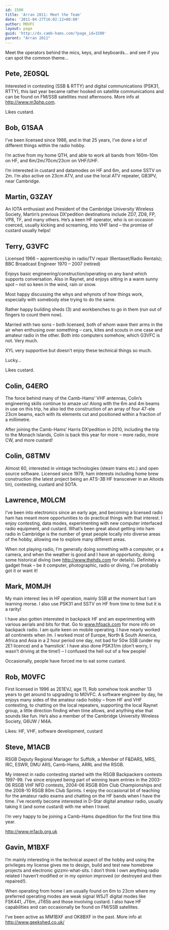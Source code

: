 ```yaml
---
id: 1500
title: 'Arran 2011: Meet the Team'
date: '2011-04-27T16:02:12+00:00'
author: M0VFC
layout: page
guid: 'http://dx.camb-hams.com/?page_id=1500'
parent: "Arran 2011"
---
```


Meet the operators behind the mics, keys, and keyboards… and see if you can spot the common theme…

## Pete, 2E0SQL

Interested in contesting (SSB &amp; RTTY) and digital communications (PSK31, RTTY), this last year became rather hooked on satellite communications and can be found on FM/SSB satellites most afternoons. More info at http://www.m3php.com.

Likes custard.

## Bob, G1SAA

I’ve been licensed since 1986, and in that 25 years, I’ve done a lot of different things within the radio hobby.

I’m active from my home QTH, and able to work all bands from 160m-10m on HF, and 6m/2m/70cm/23cm on VHF/UHF.

I’m interested in custard and datamodes on HF and 6m, and some SSTV on 2m. I’m also active on 23cm ATV, and use the local ATV repeater, GB3PV, near Cambridge.

## Martin, G3ZAY

An IOTA enthusiast and President of the Cambridge University Wireless Society, Martin’s previous DX’pedition destinations include ZD7, ZD8, FP, VP8, TF, and many others. He’s a keen HF operator, who is on occasion coerced, usually kicking and screaming, into VHF land – the promise of custard usually helps!

## Terry, G3VFC

Licensed 1966 – apprenticeship in radio/TV repair (Rentaset/Radio Rentals); BBC Broadcast Engineer 1970 – 2007 (retired)

Enjoys basic engineering/construction/operating on any band which supports conversation. Also in Raynet, and enjoys sitting in a warm sunny spot – not so keen in the wind, rain or snow.

Most happy discussing the whys and whynots of how things work, especially with somebody else trying to do the same.

Rather happy building sheds (3) and workbenches to go in them (run out of fingers to count them now).

Married with two sons – both licensed, both of whom wave their arms in the air when enthusing over something – cars, kites and scouts in one case and amateur radio in the other. Both into computers somehow, which G3VFC is not. Very much.

XYL very supportive but doesn’t enjoy these technical things so much.

Lucky…

Likes custard.

## Colin, G4ERO

The force behind many of the Camb-Hams’ VHF antennas, Colin’s engineering skills continue to amaze us! Along with the 6m and 4m beams in use on this trip, he also led the construction of an array of four 47-ele 23cm beams, each with its elements cut and positioned within a fraction of a millimetre.

After joining the Camb-Hams’ Harris DX’pedition in 2010, including the trip to the Monach Islands, Colin is back this year for more – more radio, more CW, and more custard!

## Colin, G8TMV

Almost 60, interested in vintage technologies (steam trains etc.) and open source software. Licensed since 1979, ham interests including home brew construction (the latest project being an ATS-3B HF transceiver in an Altoids tin), contesting, custard and SOTA.

## Lawrence, M0LCM

I’ve been into electronics since an early age, and becoming a licensed radio ham has meant more opportunities to do practical things with that interest. I enjoy contesting, data modes, experimenting with new computer interfaced radio equipment, and custard. What’s been great about getting into ham radio in Cambridge is the number of great people locally into diverse areas of the hobby, allowing me to explore many different areas.

When not playing radio, I’m generally doing something with a computer, or a camera, and when the weather is good and I have an opportunity, doing some historical diving (see http://www.thehds.com for details). Definitely a gadget freak – be it computer, photographic, radio or diving, I’ve probably got it or want it!

## Mark, M0MJH

My main interest lies in HF operation, mainly SSB at the moment but I am learning morse. I also use PSK31 and SSTV on HF from time to time but it is a rarity!

I have also gotten interested in backpack HF and am experimenting with various aerials and bits for that. Go to www.hfpack.com for more info on backpack radio. I am quite keen on mobile operating. I have nearly worked all continents when /m. I worked most of Europe, North &amp; South America, Africa and Asia in a 2 hour period one day, not bad for 50w SSB (under my 2E1 licence) and a ‘hamstick’. I have also done PSK31/m (don’t worry, I wasn’t driving at the time!) – I confused the hell out of a few people!

Occasionally, people have forced me to eat some custard.

## Rob, M0VFC

First licensed in 1996 as 2E1EVJ, age 11, Rob somehow took another 13 years to get around to upgrading to M0VFC. A software engineer by day, he enjoys many sides of the amateur radio hobby – from HF and VHF contesting, to chatting on the local repeaters, supporting the local Raynet group, a little direction finding when time allows, and anything else that sounds like fun. He’s also a member of the Cambridge University Wireless Society, G6UW / M4A.

Likes: HF, VHF, software development, custard

## Steve, M1ACB

RSGB Deputy Regional Manager for Suffolk, a Member of F&amp;DARS, MRS, IRC, ESWR, DMU ARS, Camb-Hams, ARRL and the RSGB.

My interest in radio contesting started with the RSGB Backpackers contests 1997-99. I’ve since enjoyed being part of winning team entries in the 2003-06 RSGB VHF NFD contests, 2004-06 RSGB 80m Club Championships and the 2008-10 RSGB 80m Club Sprints. I enjoy the occasional bit of teaching for the amateur radio exams and chatting on the HF bands when I have the time. I’ve recently become interested in D-Star digital amateur radio, usually taking it (and some custard) with me when I travel.

I’m very happy to be joining a Camb-Hams dxpedition for the first time this year.

http://www.m1acb.org.uk

## Gavin, M1BXF

I’m mainly interesting in the technical aspect of the hobby and using the privileges my license gives me to design, build and test new homebrew projects and electronic gizzmi-what-sits. I don’t think I own anything radio related I haven’t modified or in my opinion improved (or destroyed and then repaired!).

When operating from home I am usually found on 6m to 23cm where my preferred operating modes are weak signal WSJT digital modes like FSK441, JT6m, JT65b and those involving custard. I also have HF capabilities and can occasionally be found on FM/SSB satellites.

I’ve been active as MM1BXF and OK8BXF in the past. More info at http://www.geekshed.co.uk/